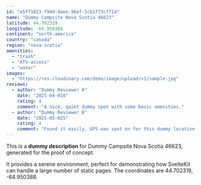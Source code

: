 ```yaml
---
id: "e5ff1023-f94d-4eee-96ef-5cb1f73cf714"
name: "Dummy Campsite Nova Scotia 46623"
latitude: 44.702319
longitude: -64.950388
continent: "north-america"
country: "canada"
region: "nova-scotia"
amenities:
  - "trash"
  - "ATV-access"
  - "water"
images:
  - "https://res.cloudinary.com/demo/image/upload/v1/sample.jpg"
reviews:
  - author: "Dummy Reviewer A"
    date: "2025-04-018"
    rating: 4
    comment: "A nice, quiet dummy spot with some basic amenities."
  - author: "Dummy Reviewer B"
    date: "2025-05-025"
    rating: 4
    comment: "Found it easily. GPS was spot on for this dummy location."
---
```


This is a **dummy description** for Dummy Campsite Nova Scotia 46623, generated for the proof of concept.

It provides a serene environment, perfect for demonstrating how SvelteKit can handle a large number of static pages. The coordinates are 44.702319, -64.950388.
